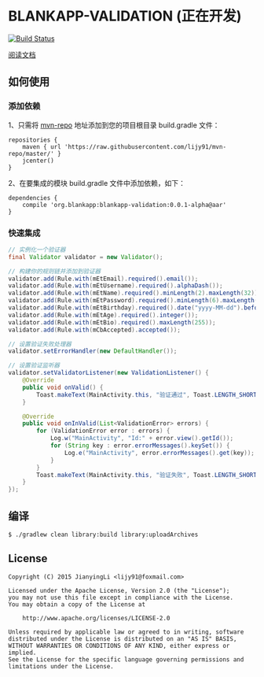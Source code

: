 # BLANKAPP-VALIDATION (正在开发)

[![Build Status](https://api.travis-ci.org/lijy91/blankapp-validation.svg?branch=master)](https://travis-ci.org/lijy91/blankapp-validation)

[阅读文档](https://github.com/lijy91/blankapp-validation/blob/master/docs/VALIDATION.md)

## 如何使用

### 添加依赖
1、只需将 [mvn-repo](github.com/lijy91/mvn-repo/) 地址添加到您的项目根目录 build.gradle 文件：
```
repositories {
    maven { url 'https://raw.githubusercontent.com/lijy91/mvn-repo/master/' }
    jcenter()
}
```

2、在要集成的模块 build.gradle 文件中添加依赖，如下：
```
dependencies {
    compile 'org.blankapp:blankapp-validation:0.0.1-alpha@aar'
}
```

### 快速集成

```java
// 实例化一个验证器
final Validator validator = new Validator();

// 构建你的规则链并添加到验证器
validator.add(Rule.with(mEtEmail).required().email());
validator.add(Rule.with(mEtUsername).required().alphaDash());
validator.add(Rule.with(mEtName).required().minLength(2).maxLength(32));
validator.add(Rule.with(mEtPassword).required().minLength(6).maxLength(32));
validator.add(Rule.with(mEtBirthday).required().date("yyyy-MM-dd").before(DateValidator.TODAY));
validator.add(Rule.with(mEtAge).required().integer());
validator.add(Rule.with(mEtBio).required().maxLength(255));
validator.add(Rule.with(mCbAccepted).accepted());

// 设置验证失败处理器
validator.setErrorHandler(new DefaultHandler());

// 设置验证监听器
validator.setValidatorListener(new ValidationListener() {
    @Override
    public void onValid() {
        Toast.makeText(MainActivity.this, "验证通过", Toast.LENGTH_SHORT).show();
    }

    @Override
    public void onInValid(List<ValidationError> errors) {
        for (ValidationError error : errors) {
            Log.w("MainActivity", "Id:" + error.view().getId());
            for (String key : error.errorMessages().keySet()) {
                Log.e("MainActivity", error.errorMessages().get(key));
            }
        }
        Toast.makeText(MainActivity.this, "验证失败", Toast.LENGTH_SHORT).show();
    }
});
```

## 编译

```
$ ./gradlew clean library:build library:uploadArchives
```

## License

    Copyright (C) 2015 JianyingLi <lijy91@foxmail.com>

    Licensed under the Apache License, Version 2.0 (the "License");
    you may not use this file except in compliance with the License.
    You may obtain a copy of the License at

        http://www.apache.org/licenses/LICENSE-2.0

    Unless required by applicable law or agreed to in writing, software
    distributed under the License is distributed on an "AS IS" BASIS,
    WITHOUT WARRANTIES OR CONDITIONS OF ANY KIND, either express or implied.
    See the License for the specific language governing permissions and
    limitations under the License.
